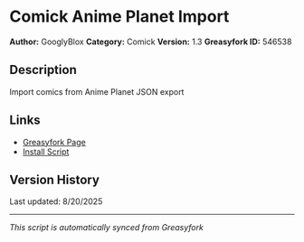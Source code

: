 # Comick Anime Planet Import

**Author:** GooglyBlox
**Category:** Comick
**Version:** 1.3
**Greasyfork ID:** 546538

## Description
Import comics from Anime Planet JSON export

## Links
- [Greasyfork Page](https://greasyfork.org/scripts/546538)
- [Install Script](https://update.greasyfork.org/scripts/546538/Comick%20Anime%20Planet%20Import.user.js)

## Version History
Last updated: 8/20/2025

---
*This script is automatically synced from Greasyfork*
